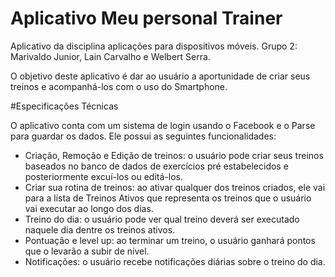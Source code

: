 Aplicativo Meu personal Trainer
================

Aplicativo da disciplina aplicações para dispositivos móveis.
Grupo 2: Marivaldo Junior, Lain Carvalho e Welbert Serra.

O objetivo deste aplicativo é dar ao usuário a aportunidade de criar seus treinos e acompanhá-los com o uso do Smartphone.

#Especificações Técnicas

O aplicativo conta com um sistema de login usando o Facebook e o Parse para guardar os dados. Ele possui as seguintes funcionalidades:

* Criação, Remoção e Edição de treinos: o usuário pode criar seus treinos baseados no banco de dados de exercícios pré estabelecidos e posteriormente excuí-los ou editá-los.
* Criar sua rotina de treinos: ao ativar qualquer dos treinos criados, ele vai para a lista de Treinos Ativos que representa os treinos que o usuário vai executar ao longo dos dias.
* Treino do dia: o usuário pode ver qual treino deverá ser executado naquele dia dentre os treinos ativos.
* Pontuação e level up: ao terminar um treino, o usuário ganhará pontos que o levarão a subir de nível.
* Notificações: o usuário recebe notificações diárias sobre o treino do dia.


